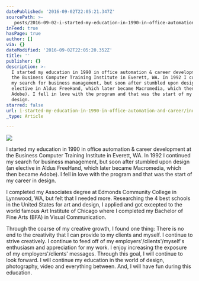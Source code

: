 ```yaml
---
datePublished: '2016-09-02T22:05:21.347Z'
sourcePath: >-
  _posts/2016-09-02-i-started-my-education-in-1990-in-office-automation-and-career.md
inFeed: true
hasPage: true
author: []
via: {}
dateModified: '2016-09-02T22:05:20.352Z'
title: ''
publisher: {}
description: >-
  I started my education in 1990 in office automation & career development at
  the Business Computer Training Institute in Everett, WA. In 1992 I continued
  my search for business management, but soon after stumbled upon design (an
  elective in Aldus FreeHand, which later became Macromedia, which then became
  Adobe). I fell in love with the program and that was the start of my career in
  design.
starred: false
url: i-started-my-education-in-1990-in-office-automation-and-career/index.html
_type: Article

---
```

![](https://the-grid-user-content.s3-us-west-2.amazonaws.com/069b6e29-7130-4d54-8b4e-e5828e6e49d7.jpg)

I started my education in 1990 in office automation & career development at the Business Computer Training Institute in Everett, WA. In 1992 I continued my search for business management, but soon after stumbled upon design (an elective in Aldus FreeHand, which later became Macromedia, which then became Adobe). I fell in love with the program and that was the start of my career in design.

I completed my Associates degree at Edmonds Community College in Lynnwood, WA, but felt that I needed more. Researching the 4 best schools in the United States for art and design, I applied and got excepted to the world famous Art Institute of Chicago where I completed my Bachelor of Fine Arts (BFA) in Visual Communication.

Through the coarse of my creative growth, I found one thing: There is no end to the creativity that I can provide to my clients and myself. I continue to strive creatively. I continue to feed off of my employers'/clients'/myself's enthusiasm and appreciation for my work. I enjoy increasing the exposure of my employers'/clients' messages. Through this goal, I will continue to look forward. I will continue my education in the world of design, photography, video and everything between. And, I will have fun during this education.